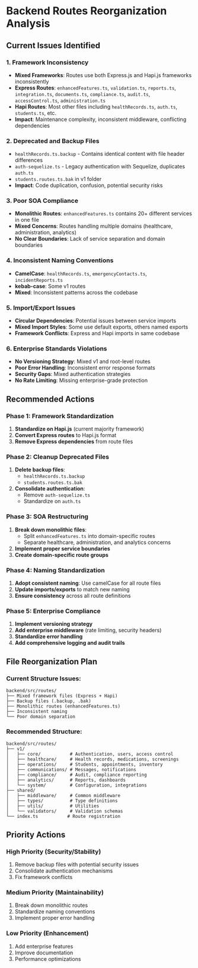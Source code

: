 # Backend Routes Reorganization Analysis

## Current Issues Identified

### 1. **Framework Inconsistency**
- **Mixed Frameworks**: Routes use both Express.js and Hapi.js frameworks inconsistently
- **Express Routes**: `enhancedFeatures.ts`, `validation.ts`, `reports.ts`, `integration.ts`, `documents.ts`, `compliance.ts`, `audit.ts`, `accessControl.ts`, `administration.ts`
- **Hapi Routes**: Most other files including `healthRecords.ts`, `auth.ts`, `students.ts`, etc.
- **Impact**: Maintenance complexity, inconsistent middleware, conflicting dependencies

### 2. **Deprecated and Backup Files**
- `healthRecords.ts.backup` - Contains identical content with file header differences
- `auth-sequelize.ts` - Legacy authentication with Sequelize, duplicates `auth.ts`
- `students.routes.ts.bak` in v1 folder
- **Impact**: Code duplication, confusion, potential security risks

### 3. **Poor SOA Compliance**
- **Monolithic Routes**: `enhancedFeatures.ts` contains 20+ different services in one file
- **Mixed Concerns**: Routes handling multiple domains (healthcare, administration, analytics)
- **No Clear Boundaries**: Lack of service separation and domain boundaries

### 4. **Inconsistent Naming Conventions**
- **CamelCase**: `healthRecords.ts`, `emergencyContacts.ts`, `incidentReports.ts`
- **kebab-case**: Some v1 routes
- **Mixed**: Inconsistent patterns across the codebase

### 5. **Import/Export Issues**
- **Circular Dependencies**: Potential issues between service imports
- **Mixed Import Styles**: Some use default exports, others named exports
- **Framework Conflicts**: Express and Hapi imports in same codebase

### 6. **Enterprise Standards Violations**
- **No Versioning Strategy**: Mixed v1 and root-level routes
- **Poor Error Handling**: Inconsistent error response formats
- **Security Gaps**: Mixed authentication strategies
- **No Rate Limiting**: Missing enterprise-grade protection

## Recommended Actions

### Phase 1: Framework Standardization
1. **Standardize on Hapi.js** (current majority framework)
2. **Convert Express routes** to Hapi.js format
3. **Remove Express dependencies** from route files

### Phase 2: Cleanup Deprecated Files
1. **Delete backup files**:
   - `healthRecords.ts.backup`
   - `students.routes.ts.bak`
2. **Consolidate authentication**:
   - Remove `auth-sequelize.ts`
   - Standardize on `auth.ts`

### Phase 3: SOA Restructuring
1. **Break down monolithic files**:
   - Split `enhancedFeatures.ts` into domain-specific routes
   - Separate healthcare, administration, and analytics concerns
2. **Implement proper service boundaries**
3. **Create domain-specific route groups**

### Phase 4: Naming Standardization
1. **Adopt consistent naming**: Use camelCase for all route files
2. **Update imports/exports** to match new naming
3. **Ensure consistency** across all route definitions

### Phase 5: Enterprise Compliance
1. **Implement versioning strategy**
2. **Add enterprise middleware** (rate limiting, security headers)
3. **Standardize error handling**
4. **Add comprehensive logging and audit trails**

## File Reorganization Plan

### Current Structure Issues:
```
backend/src/routes/
├── Mixed framework files (Express + Hapi)
├── Backup files (.backup, .bak)
├── Monolithic routes (enhancedFeatures.ts)
├── Inconsistent naming
└── Poor domain separation
```

### Recommended Structure:
```
backend/src/routes/
├── v1/
│   ├── core/           # Authentication, users, access control
│   ├── healthcare/     # Health records, medications, screenings
│   ├── operations/     # Students, appointments, inventory
│   ├── communications/ # Messages, notifications
│   ├── compliance/     # Audit, compliance reporting
│   ├── analytics/      # Reports, dashboards
│   └── system/         # Configuration, integrations
├── shared/
│   ├── middleware/     # Common middleware
│   ├── types/          # Type definitions
│   ├── utils/          # Utilities
│   └── validators/     # Validation schemas
└── index.ts           # Route registration
```

## Priority Actions

### High Priority (Security/Stability)
1. Remove backup files with potential security issues
2. Consolidate authentication mechanisms
3. Fix framework conflicts

### Medium Priority (Maintainability)
1. Break down monolithic routes
2. Standardize naming conventions
3. Implement proper error handling

### Low Priority (Enhancement)
1. Add enterprise features
2. Improve documentation
3. Performance optimizations
